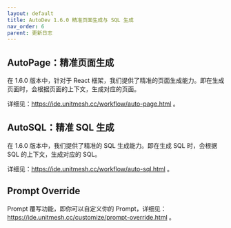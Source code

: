 ```yaml
---
layout: default
title: AutoDev 1.6.0 精准页面生成与 SQL 生成
nav_order: 6
parent: 更新日志
---
```


## AutoPage：精准页面生成

在 1.6.0 版本中，针对于 React 框架，我们提供了精准的页面生成能力。即在生成页面时，会根据页面的上下文，生成对应的页面。

详细见：https://ide.unitmesh.cc/workflow/auto-page.html 。

## AutoSQL：精准 SQL 生成

在 1.6.0 版本中，我们提供了精准的 SQL 生成能力。即在生成 SQL 时，会根据 SQL 的上下文，生成对应的 SQL。

详细见：https://ide.unitmesh.cc/workflow/auto-sql.html 。

## Prompt Override

Prompt 覆写功能，即你可以自定义你的 Prompt，详细见：https://ide.unitmesh.cc/customize/prompt-override.html 。
